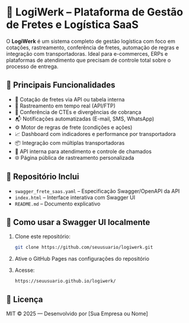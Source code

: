 # 🚛 LogiWerk – Plataforma de Gestão de Fretes e Logística SaaS

O **LogiWerk** é um sistema completo de gestão logística com foco em cotações, rastreamento, conferência de fretes, automação de regras e integração com transportadoras. Ideal para e-commerces, ERPs e plataformas de atendimento que precisam de controle total sobre o processo de entrega.

## 🔧 Principais Funcionalidades

- 💸 Cotação de fretes via API ou tabela interna
- 🚚 Rastreamento em tempo real (API/FTP)
- 🧾 Conferência de CTEs e divergências de cobrança
- 📬 Notificações automatizadas (E-mail, SMS, WhatsApp)
- ⚙️ Motor de regras de frete (condições e ações)
- 📈 Dashboard com indicadores e performance por transportadora
- 📦 Integração com múltiplas transportadoras
- 🧠 API interna para atendimento e controle de chamados
- 🌐 Página pública de rastreamento personalizada

## 📁 Repositório Inclui

- `swagger_frete_saas.yaml` – Especificação Swagger/OpenAPI da API
- `index.html` – Interface interativa com Swagger UI
- `README.md` – Documento explicativo

## 📡 Como usar a Swagger UI localmente

1. Clone este repositório:
   ```bash
   git clone https://github.com/seuusuario/logiwerk.git
   ```

2. Ative o GitHub Pages nas configurações do repositório

3. Acesse:
   ```
   https://seuusuario.github.io/logiwerk/
   ```

## 📄 Licença

MIT © 2025 — Desenvolvido por [Sua Empresa ou Nome]